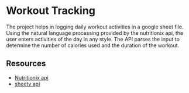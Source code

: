 # Workout Tracking
The project helps in logging daily workout activities in a google sheet file. Using the natural language processing
provided by the nutritionix api, the user enters activities of the day in any style. The API parses the input 
to determine the number of calories used and the duration of the workout. 

## Resources
* [Nutritionix api]("https://trackapi.nutritionix.com/v2/natural/exercise")
* [sheety api]("https://sheety.co/docs/authentication")